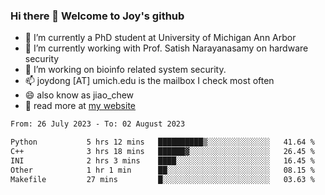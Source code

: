 ### Hi there 👋 Welcome to Joy's github

- 🔭 I’m currently a PhD student at University of Michigan Ann Arbor
- 🌱 I’m currently working with Prof. Satish Narayanasamy on hardware security
- 👯 I’m working on bioinfo related system security. 
- 📫 joydong [AT] umich.edu is the mailbox I check most often
- 😄 also know as jiao_chew
- 💬 read more at [my website](https://joydddd.github.io/)
<!--START_SECTION:waka-->

```txt
From: 26 July 2023 - To: 02 August 2023

Python           5 hrs 12 mins   ██████████▒░░░░░░░░░░░░░░   41.64 %
C++              3 hrs 18 mins   ██████▓░░░░░░░░░░░░░░░░░░   26.45 %
INI              2 hrs 3 mins    ████░░░░░░░░░░░░░░░░░░░░░   16.45 %
Other            1 hr 1 min      ██░░░░░░░░░░░░░░░░░░░░░░░   08.15 %
Makefile         27 mins         █░░░░░░░░░░░░░░░░░░░░░░░░   03.63 %
```

<!--END_SECTION:waka-->
